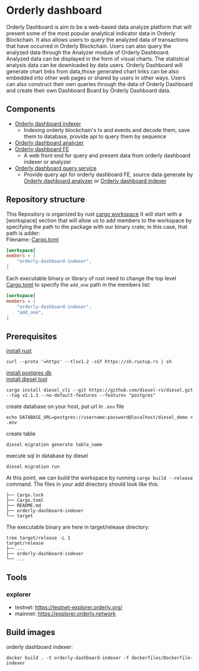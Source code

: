 # Orderly dashboard
Orderly Dashboard is aim to be a web-based data analyze platform that will present some of the most popular analytical indicator data in Orderly Blockchain. It also allows users to query the analyzed data of transactions that have occurred in Orderly Blockchain. Users can also query the analyzed data through the Analyzer module of Orderly Dashboard. Analyzed  data can be displayed in the form of visual charts. The statistical analysis data can be downloaded by data users. Orderly Dashboard will generate chart links from data,those generated chart links can be also embedded into other web pages or shared by users in other ways. Users can also construct their own queries through the data of Orderly Dashboard and create their own Dashboard Board by Orderly Dashboard data.
## Components
* [Orderly dashboard indexer](./orderly-dashboard-indexer)
  * Indexing orderly blockchain's tx and events and decode them, save them to database, provide api to query them by sequence
* [Orderly dashboard analyzer](./orderly-dashboard-analyzer)
* [Orderly dashboard FE](./orderly-dashboard-FE)
  * A web front end for query and present data from orderly dashboard indexer or analyzer
* [Orderly dashboard query service](./orderly-dashboard-query-service)
  * Provide query api for orderly dashboard FE, source data generate by [Orderly dashboard analyzer](./orderly-dashboard-analyzer) or [Orderly dashboard indexer](./orderly-dashboard-indexer)
## Repository structure
This Repository is organized by rust [cargo workspace](https://doc.rust-lang.org/book/ch14-03-cargo-workspaces.html)
It will start with a [workspace] section that will allow us to add members to the workspace by specifying the path to the package with our binary crate; in this case, that path is adder:  
Filename: [Cargo.toml](./Cargo.toml)
```toml
[workspace]
members = [
    "orderly-dashboard-indexer",
]
```
Each executable binary or library of rust need to change the top level [Cargo.toml](./Cargo.toml) to specify the `add_one` path in the members list:
```toml
[workspace]
members = [
    "orderly-dashboard-indexer",
    "add_one",
]
```
## Prerequisites
[install rust](https://www.rust-lang.org/tools/install)
```shell
curl --proto '=https' --tlsv1.2 -sSf https://sh.rustup.rs | sh
```
[install postgres db](https://www.runoob.com/postgresql/mac-install-postgresql.html)  
[install diesel tool](https://diesel.rs/guides/getting-started)
```shell
cargo install diesel_cli --git https://github.com/diesel-rs/diesel.git --tag v2.1.3 --no-default-features --features "postgres"
```
create database on your host, put url in `.env` file
```shell
echo DATABASE_URL=postgres://username:password@localhost/diesel_demo > .env
```
create table
```shell
diesel migration generate table_name
```
execute sql in database by diesel
```shell
diesel migration run
```
At this point, we can build the workspace by running `cargo build --release` command. The files in your add directory should look like this:
```text
├── Cargo.lock
├── Cargo.toml
├── README.md
├── orderly-dashboard-indexer
└── target
```
The executable binary are here in target/release directory:
```text
tree target/release -L 1
target/release
├── ...
├── orderly-dashboard-indexer
└── ...
```
## Tools
### explorer
* testnet: https://testnet-explorer.orderly.org/
* mainnet: https://explorer.orderly.network

## Build images
orderly dashboard indexer:
```shell
docker build . -t orderly-dashboard-indexer -f dockerfiles/Dockerfile-indexer
```